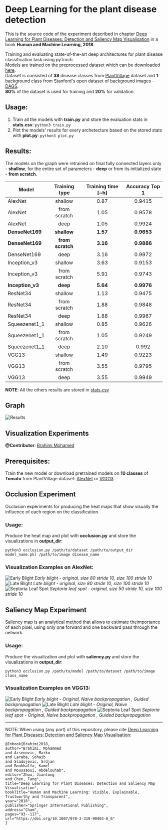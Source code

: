 # Deep Learning for the plant disease detection

This is the source code of the experiment described in chapter [Deep Learning for Plant Diseases: Detection and Saliency Map Visualisation](https://link.springer.com/chapter/10.1007/978-3-319-90403-0_6) in a book **Human and Machine Learning, 2018**.

Training and evaluating state-of-the-art deep architectures for plant disease classification task using pyTorch. <br/>
Models are trained on the preprocessed dataset which can be downloaded [here](https://drive.google.com/open?id=0B_voCy5O5sXMTFByemhpZllYREU).<br/>
Dataset is consisted of **38** disease classes from [PlantVillage](https://plantvillage.org/) dataset and **1** background class from Stanford's open dataset of background images - [DAGS](http://dags.stanford.edu/projects/scenedataset.html).
<br/>
**80%** of the dataset is used for training and **20%** for validation.

## Usage:
 1. Train all the models with **train.py** and store the evaluation stats in **stats.csv**:
 `python3 train.py`
 2. Plot the models' results for every archetecture based on the stored stats with **plot.py**:
 `python3 plot.py`
 
 ## Results:
The models on the graph were retrained on final fully connected layers only - **shallow**, for the entire set of parameters - **deep** or from its initialized state - **from scratch**. 

 | Model        | Training type |Training time [~h] | Accuracy Top 1|
| ------------- |:-------------:|:-----------------:|:-------------:|
| AlexNet       | shallow       |    0.87           |   0.9415      |  
| AlexNet       | from scratch  |    1.05           |   0.9578      |  
| AlexNet       | deep          |    1.05           |   0.9924      |
| **DenseNet169**   | **shallow**       |    **1.57**           |   **0.9653**      |    
| **DenseNet169**   | **from scratch**  |    **3.16**           |   **0.9886**      |
| DenseNet169   | deep          |    3.16           |   0.9972      |
| Inception_v3  | shallow       |    3.63           |   0.9153      |
| Inception_v3  | from scratch  |    5.91           |   0.9743      |
| **Inception_v3**| **deep**      |    **5.64**           |   **0.9976**  |
| ResNet34      | shallow       |    1.13           |   0.9475      |
| ResNet34      | from scratch  |    1.88           |   0.9848      |
| ResNet34      | deep          |    1.88           |   0.9967      |
| Squeezenet1_1 | shallow       |    0.85           |   0.9626      |
| Squeezenet1_1 | from scratch  |    1.05           |   0.9249      |
| Squeezenet1_1 | deep          |    2.10           |   0.992       |
| VGG13         | shallow       |    1.49           |   0.9223      |
| VGG13         | from scratch  |    3.55           |   0.9795      |
| VGG13         | deep          |    3.55           |   0.9949      |

**NOTE**: All the others results are stored in [stats.csv](https://github.com/MarkoArsenovic/DeepLearning_PlantDiseases/blob/master/Results/stats.csv) 
## Graph
![Results](https://github.com/MarkoArsenovic/DeepLearning_PlantDiseases/blob/master/Results/results.png "Results")

## Visualization Experiments

**@Contributor**: [Brahimi Mohamed](mailto:m_brahimi@esi.dz)

## Prerequisites:

Train the new model or download pretrained models on **10 classes** of **Tomato** from PlantVillage dataset: [AlexNet](https://drive.google.com/open?id=1Ms1Ri5DUy_D4uYZX5tG2hrN2hUH6XbQS) or [VGG13](https://drive.google.com/open?id=1f0nPNRfL42fJA8tF5JoKUKv0Xr98p8-P).

## Occlusion Experiment

Occlusion experiments for producing the heat maps that show visually the influence of each region on the classification.

### Usage:

Produce the heat map and plot with  **occlusion.py** and store the visualizations in **output_dir**:
 
 `python3 occlusion.py /path/to/dataset /path/to/output_dir model_name.pkl /path/to/image disease_name`
 
 ### Visualization Examples on AlexNet:
![Early Blight ](https://raw.githubusercontent.com/MarkoArsenovic/DeepLearning_PlantDiseases/master/Scripts/visualization/output/early_blight/early_blight.png)
*Early blight - original, size 80 stride 10, size 100 stride 10*
![Late Blight ](https://raw.githubusercontent.com/MarkoArsenovic/DeepLearning_PlantDiseases/master/Scripts/visualization/output/late_blight/late_blight.png)
*Late blight - original, size 80 stride 10, size 100 stride 10*
![Septoria Leaf Spot ](https://raw.githubusercontent.com/MarkoArsenovic/DeepLearning_PlantDiseases/master/Scripts/visualization/output/septoria_leaf_spot/septoria_leaf_spot.png)
*Septoria leaf spot - original, size 50 stride 10, size 100 stride 10*

## Saliency Map Experiment

Saliency map is an analytical method that allows to estimate theimportance of each pixel, using only one forward and one backward pass through the network.

### Usage:

Produce the visualization and plot with  **saliency.py** and store the visualizations in **output_dir**:
 
 `python3 occlusion.py /path/to/model /path/to/dataset /path/to/image class_name`
 
  ### Visualization Examples on VGG13:

![Early Blight ](https://raw.githubusercontent.com/MarkoArsenovic/DeepLearning_PlantDiseases/master/Scripts/visualization/output_saliency/early%20blight/early_blight.jpg)
*Early blight - Original, Naive backpropagation , Guided backpropagation*
![Late Blight ](https://raw.githubusercontent.com/MarkoArsenovic/DeepLearning_PlantDiseases/master/Scripts/visualization/output_saliency/late%20blight/late_blight.jpg)
*Late blight - Original, Naive backpropagation , Guided backpropagation*
![Septoria Leaf Spot ](https://raw.githubusercontent.com/MarkoArsenovic/DeepLearning_PlantDiseases/master/Scripts/visualization/output_saliency/septoria/septoria.jpg)
*Septoria leaf spot - Original, Naive backpropagation , Guided backpropagation*

---

NOTE: When using (any part) of this repository, please cite  [Deep Learning for Plant Diseases: Detection and Saliency Map Visualisation](https://link.springer.com/chapter/10.1007/978-3-319-90403-0_6):

```
@Inbook{Brahimi2018,
author="Brahimi, Mohammed
and Arsenovic, Marko
and Laraba, Sohaib
and Sladojevic, Srdjan
and Boukhalfa, Kamel
and Moussaoui, Abdelouhab",
editor="Zhou, Jianlong
and Chen, Fang",
title="Deep Learning for Plant Diseases: Detection and Saliency Map Visualisation",
bookTitle="Human and Machine Learning: Visible, Explainable, Trustworthy and Transparent",
year="2018",
publisher="Springer International Publishing",
address="Cham",
pages="93--117",
url="https://doi.org/10.1007/978-3-319-90403-0_6"
}
```
